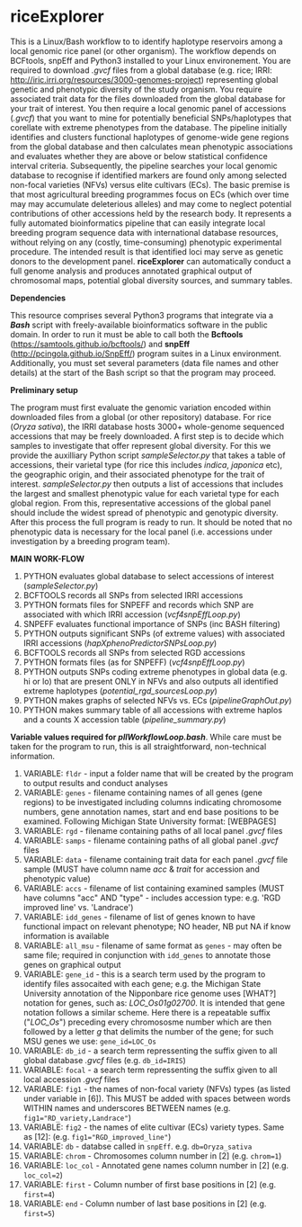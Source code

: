 # riceExplorer

This is a Linux/Bash workflow to to identify haplotype reservoirs among a local genomic rice panel (or other organism). The workflow depends on BCFtools, snpEff and Python3 installed to your Linux environement. You are required to download *.gvcf* files from a global database (e.g. rice; IRRI: http://iric.irri.org/resources/3000-genomes-project) representing global genetic and phenotypic diversity of the study organism. You require associated trait data for the files downloaded from the global database for your trait of interest. You then require a local genomic panel of accessions (*.gvcf*) that you want to mine for potentially beneficial SNPs/haplotypes that corellate with extreme phenotypes from the database. The pipeline initially identifies and clusters functional haplotypes of genome-wide gene regions from the global database and then calculates mean phenotypic associations and evaluates whether they are above or below statistical confidence interval criteria. Subsequently, the pipeline searches your local genomic database to recognise if identified markers are found only among selected non-focal varieties (NFVs) versus elite cultivars (ECs). The basic premise is that most agricultural breeding programmes focus on ECs (which over time may may accumulate deleterious alleles) and may come to neglect potential contributions of other accessions held by the research body. It represents a fully automated bioinformatics pipeline that can easily integrate local breeding program sequence data with international database resources, without relying on any (costly, time-consuming) phenotypic experimental procedure. The intended result is that identified loci may serve as genetic donors to the development panel. **riceExplorer** can automatically conduct a full genome analysis and produces annotated graphical output of chromosomal maps, potential global diversity sources, and summary tables.

**Dependencies**

This resource comprises several Python3 programs that integrate via a ***Bash*** script with freely-available bioinformatics software in the public domain. In order to run it must be able to call both the **Bcftools** (https://samtools.github.io/bcftools/) and **snpEff** (http://pcingola.github.io/SnpEff/) program suites in a Linux environment. Additionally, you must set several parameters (data file names and other details) at the start of the Bash script so that the program may proceed.

**Preliminary setup**

The program must first evaluate the genomic variation encoded within downloaded files from a global (or other repository) database. For rice (*Oryza sativa*), the IRRI database hosts 3000+ whole-genome sequenced accessions that may be freely downloaded. A first step is to decide which samples to investigate that offer represent global diversity. For this we provide the auxilliary Python script *sampleSelector.py* that takes a table of accessions, their varietal type (for rice this includes *indica*, *japonica* etc), the geographic origin, and their associated phenotype for the trait of interest. *sampleSelector.py* then outputs a list of accessions that includes the largest and smallest phenotypic value for each varietal type for each global region. From this, representative accessions of the global panel should include the widest spread of phenotypic and genotypic diversity. After this process the full program is ready to run. It should be noted that no phenotypic data is necessary for the local panel (i.e. accessions under investigation by a breeding program team).

 **MAIN WORK-FLOW**
1. PYTHON evaluates global database to select accessions of interest (*sampleSelector.py*)
2. BCFTOOLS records all SNPs from selected IRRI accessions 
3. PYTHON formats files for SNPEFF and records which SNP are associated with which IRRI accession (*vcf4snpEffLoop.py*)
4. SNPEFF evaluates functional importance of SNPs (inc BASH filtering)
5. PYTHON outputs significant SNPs (of extreme values) with associated IRRI accessions (*hapXphenoPredictorSNPsLoop.py*)
6. BCFTOOLS records all SNPs from selected RGD accessions
7. PYTHON formats files (as for SNPEFF) (*vcf4snpEffLoop.py*)
8. PYTHON outputs SNPs coding extreme phenotypes in global data (e.g. hi or lo) that are present ONLY in NFVs and also outputs all identified extreme haplotypes (*potential_rgd_sourcesLoop.py*)
9. PYTHON makes graphs of selected NFVs vs. ECs (*pipelineGraphOut.py*)
10. PYTHON makes summary table of all accessions with extreme haplos and a counts X accession table (*pipeline_summary.py*)


**Variable values required for *pllWorkflowLoop.bash***. While care must be taken for the program to run, this is all straightforward, non-technical information.

1. VARIABLE: `fldr` - input a folder name that will be created by the program to output results and conduct analyses
2. VARIABLE: `genes` - filename containing names of all genes (gene regions) to be investigated including columns indicating chromosome numbers, gene annotation names, start and end base positions to be examined. Following Michigan State University format: [WEBPAGES]
3. VARIABLE: `rgd` - filename containing paths of all local panel *.gvcf* files
4. VARIABLE: `samps` - filename containing paths of all global panel *.gvcf* files
5. VARIABLE: `data` - filename containing trait data for each panel *.gvcf* file sample (MUST have column name *acc* & *trait* for accession and phenotypic value)
6. VARIABLE: `accs` - filename of list containing examined samples (MUST have columns "acc" AND "type" - includes accession type: e.g. 'RGD improved line' vs. 'Landrace')
7. VARIABLE: `idd_genes` - filename of list of genes known to have functional impact on relevant phenotype; NO header, NB put NA if know information is available 
8. VARIABLE: `all_msu` - filename of same format as `genes` - may often be same file; required in conjunction with `idd_genes` to annotate those genes on graphical output
9. VARIABLE: `gene_id` - this is a search term used by the program to identify files assocaited with each gene; e.g. the Michigan State University annotation of the Nipponbare rice genome uses [WHAT?] notation for genes, such as: *LOC_Os01g02700*. It is intended that gene notation follows a similar scheme. Here there is a repeatable suffix ("*LOC_Os*") preceding every chromososme number which are then followed by a letter *g* that delimits the number of the gene; for such MSU genes we use: `gene_id=LOC_Os`
10. VARIABLE: `db_id` - a search term repressenting the suffix given to all global database *.gvcf* files (e.g. `db_id=IRIS`)
11. VARIABLE: `focal` - a search term repressenting the suffix given to all local accession *.gvcf* files
12. VARIABLE: `fig1` - the names of non-focal variety (NFVs) types (as listed under variable in [6]). This MUST be added with spaces between words WITHIN names and underscores BETWEEN names (e.g. `fig1="RD_variety,Landrace"`)
13. VARIABLE: `fig2` - the names of elite cultivar (ECs) variety types. Same as [12]: (e.g. `fig1="RGD_improved_line"`)
14. VARIABLE: `db` - databse called in `snpEff`. e.g. `db=Oryza_sativa`
15. VARIABLE: `chrom` - Chromosomes column number in [2] (e.g. `chrom=1`)
16. VARIABLE: `loc_col` - Annotated gene names column number in [2] (e.g. `loc_col=2`)
17. VARIABLE: `first` - Column number of first base positions in [2] (e.g. `first=4`)
18. VARIABLE: `end` - Column number of last base positions in [2] (e.g. `first=5`)

